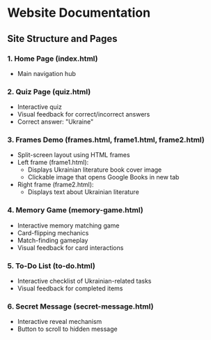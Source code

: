# Website Documentation

## Site Structure and Pages

### 1. Home Page (index.html)
- Main navigation hub

### 2. Quiz Page (quiz.html)
- Interactive quiz
- Visual feedback for correct/incorrect answers
- Correct answer: "Ukraine"

### 3. Frames Demo (frames.html, frame1.html, frame2.html)
- Split-screen layout using HTML frames
- Left frame (frame1.html):
  - Displays Ukrainian literature book cover image
  - Clickable image that opens Google Books in new tab
- Right frame (frame2.html):
  - Displays text about Ukrainian literature

### 4. Memory Game (memory-game.html)
- Interactive memory matching game
- Card-flipping mechanics
- Match-finding gameplay
- Visual feedback for card interactions

### 5. To-Do List (to-do.html)
- Interactive checklist of Ukrainian-related tasks
- Visual feedback for completed items

### 6. Secret Message (secret-message.html)
- Interactive reveal mechanism
- Button to scroll to hidden message
